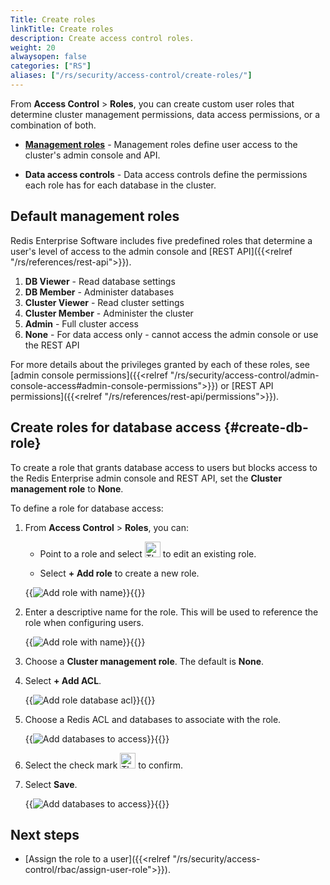 ```yaml
---
Title: Create roles
linkTitle: Create roles
description: Create access control roles.
weight: 20
alwaysopen: false
categories: ["RS"]
aliases: ["/rs/security/access-control/create-roles/"]
---
```


From **Access Control** > **Roles**, you can create custom user roles that determine cluster management permissions, data access permissions, or a combination of both.

- [**Management roles**](#default-management-roles) - Management roles define user access to the cluster's admin console and API.

- **Data access controls** - Data access controls define the permissions each role has for each database in the cluster.

## Default management roles

Redis Enterprise Software includes five predefined roles that determine a user's level of access to the admin console and [REST API]({{<relref "/rs/references/rest-api">}}).

1. **DB Viewer** - Read database settings
1. **DB Member** - Administer databases
1. **Cluster Viewer** - Read cluster settings
1. **Cluster Member** - Administer the cluster
1. **Admin** - Full cluster access
1. **None** - For data access only - cannot access the admin console or use the REST API

For more details about the privileges granted by each of these roles, see [admin console permissions]({{<relref "/rs/security/access-control/admin-console-access#admin-console-permissions">}}) or [REST API permissions]({{<relref "/rs/references/rest-api/permissions">}}).

## Create roles for database access {#create-db-role}

To create a role that grants database access to users but blocks access to the Redis Enterprise admin console and REST API, set the **Cluster management role** to **None**.

To define a role for database access:

1. From **Access Control** > **Roles**, you can:

    - Point to a role and select <img src="/images/rs/buttons/edit-button.png#no-click" alt="The Edit button" width="25px"> to edit an existing role.

    - Select **+ Add role** to create a new role.

    {{<image filename="images/rs/access-control-role-panel.png" alt="Add role with name" >}}{{</image>}}

1. Enter a descriptive name for the role. This will be used to reference the role when configuring users.

    {{<image filename="images/rs/access-control-role-name.png" alt="Add role with name" >}}{{</image>}}

1. Choose a **Cluster management role**. The default is **None**.
    
1. Select **+ Add ACL**.

    {{<image filename="images/rs/access-control-role-acl.png" alt="Add role database acl" >}}{{</image>}}

1.  Choose a Redis ACL and databases to associate with the role.

    {{<image filename="images/rs/access-control-role-databases.png" alt="Add databases to access" >}}{{</image>}}

1. Select the check mark <img src="/images/rs/buttons/checkmark-button.png#no-click" alt="The Check button" width="25px"> to confirm.

1. Select **Save**.

    {{<image filename="images/rs/access-control-role-save.png" alt="Add databases to access" >}}{{</image>}}

## Next steps

- [Assign the role to a user]({{<relref "/rs/security/access-control/rbac/assign-user-role">}}).